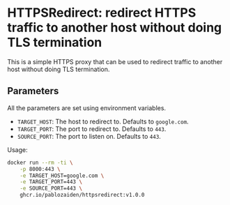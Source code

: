 # HTTPSRedirect: redirect HTTPS traffic to another host without doing TLS termination

This is a simple HTTPS proxy that can be used to redirect traffic to another host without doing TLS termination.

## Parameters

All the parameters are set using environment variables.

- `TARGET_HOST`: The host to redirect to. Defaults to `google.com`.
- `TARGET_PORT`: The port to redirect to. Defaults to `443`.
- `SOURCE_PORT`: The port to listen on. Defaults to `443`.

Usage:

```bash
docker run --rm -ti \
    -p 8000:443 \
    -e TARGET_HOST=google.com \
    -e TARGET_PORT=443 \
    -e SOURCE_PORT=443 \
    ghcr.io/pablozaiden/httpsredirect:v1.0.0
```